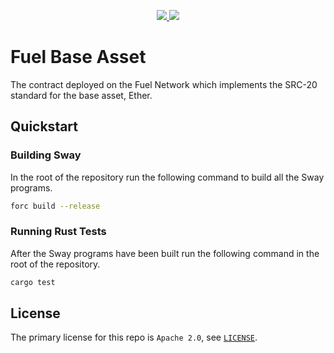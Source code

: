 <p align="center">
    <a href="https://crates.io/crates/forc/0.55.0" alt="forc">
        <img src="https://img.shields.io/badge/forc-v0.55.0-orange" />
    </a>
    <a href="https://crates.io/crates/fuel-core/0.24.2" alt="fuel-core">
        <img src="https://img.shields.io/badge/fuel--core-v0.24.2-blue" />
    </a>
</p>

# Fuel Base Asset

The contract deployed on the Fuel Network which implements the SRC-20 standard for the base asset, Ether.

## Quickstart

### Building Sway

In the root of the repository run the following command to build all the Sway programs.

```bash
forc build --release
```

### Running Rust Tests

After the Sway programs have been built run the following command in the root of the repository.

```bash
cargo test
```

## License

The primary license for this repo is `Apache 2.0`, see [`LICENSE`](../../LICENSE).
